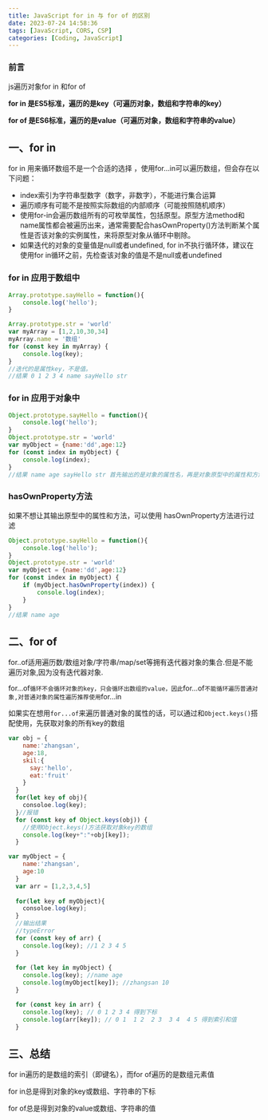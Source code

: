 ```yaml
---
title: JavaScript for in 与 for of 的区别
date: 2023-07-24 14:58:36
tags: [JavaScript, CORS, CSP]
categories: [Coding, JavaScript]
---
```


### 前言

js遍历对象for in 和for of

**for in 是ES5标准，遍历的是key（可遍历对象，数组和字符串的key）**

**for of 是ES6标准，遍历的是value（可遍历对象，数组和字符串的value）**

**一、for in**
------------

for in 用来循环数组不是一个合适的选择 ，使用for...in可以遍历数组，但会存在以下问题：

*   index索引为字符串型数字（数字，非数字），不能进行集合运算
*   遍历顺序有可能不是按照实际数组的内部顺序（可能按照随机顺序）
*   使用for-in会遍历数组所有的可枚举属性，包括原型。原型方法method和name属性都会被遍历出来，通常需要配合hasOwnProperty()方法判断某个属性是否该对象的实例属性，来将原型对象从循环中剔除。
*   如果迭代的对象的变量值是null或者undefined, for in不执行循环体，建议在使用for in循环之前，先检查该对象的值是不是null或者undefined

### for in 应用于数组中

```js
Array.prototype.sayHello = function(){
    console.log('hello');
}

Array.prototype.str = 'world'
var myArray = [1,2,10,30,34]
myArray.name = '数组'
for (const key in myArray) {
    console.log(key);
}
//迭代的是属性key，不是值。
//结果 0 1 2 3 4 name sayHello str
```

### for in 应用于对象中

```js
Object.prototype.sayHello = function(){
    console.log('hello');
}
Object.prototype.str = 'world'
var myObject = {name:'dd',age:12}
for (const index in myObject) {
    console.log(index);
}
//结果 name age sayHello str 首先输出的是对象的属性名，再是对象原型中的属性和方法
```

### hasOwnProperty方法

如果不想让其输出原型中的属性和方法，可以使用 hasOwnProperty方法进行过滤

```js
Object.prototype.sayHello = function(){
    console.log('hello');
}
Object.prototype.str = 'world'
var myObject = {name:'dd',age:12}
for (const index in myObject) {
    if (myObject.hasOwnProperty(index)) {
        console.log(index);
    }
}
//结果 name age
```

二、**for of**
------------

for..of适用遍历数/数组对象/字符串/map/set等拥有迭代器对象的集合.但是不能遍历对象,因为没有迭代器对象.

for...of`循环不会循环对象的key，只会循环出数组的value，因此`for...of`不能循环遍历普通对象,对普通对象的属性遍历推荐使用`for...in

如果实在想用`for...of`来遍历普通对象的属性的话，可以通过和`Object.keys()`搭配使用，先获取对象的所有key的数组

```js
var obj = {
    name:'zhangsan',
    age:18,
    skil:{
      say:'hello',
      eat:'fruit'
    }
  }
  for(let key of obj){
    consoloe.log(key);
  }//报错
  for (const key of Object.keys(obj)) {
    //使用Object.keys()方法获取对象key的数组
    console.log(key+":"+obj[key]);
  }
```
```js
var myObject = {
    name:'zhangsan',
    age:10
  }
  var arr = [1,2,3,4,5]
    
  for(let key of myObject){
    consoloe.log(key);
  }
  //输出结果
  //typeError
  for (const key of arr) {
    console.log(key); //1 2 3 4 5
  }
  
  for (let key in myObject) {
    console.log(key); //name age
    console.log(myObject[key]); //zhangsan 10
  }

  for (const key in arr) {
    console.log(key); // 0 1 2 3 4 得到下标
    console.log(arr[key]); // 0 1  1 2  2 3  3 4  4 5 得到索引和值
  }
```

三、总结
----

for in遍历的是数组的索引（即键名），而for of遍历的是数组元素值

for in总是得到对象的key或数组、字符串的下标

for of总是得到对象的value或数组、字符串的值
